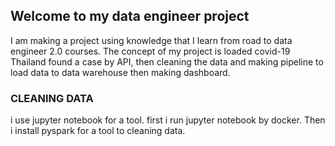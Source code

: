 ## Welcome to my data engineer project
I am making a project using knowledge that I learn from road to data engineer 2.0 courses. The concept of my project is loaded covid-19 Thailand found a case by API, then cleaning the data and making pipeline to load data to data warehouse then making dashboard.
### CLEANING DATA
i use jupyter notebook for a tool. first i run jupyter notebook by docker. Then i install pyspark for a tool to cleaning data.
